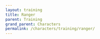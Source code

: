 ```yaml
---
layout: training
title: Ranger
parent: Training
grand_parent: Characters
permalink: /characters/training/ranger/
---
```

